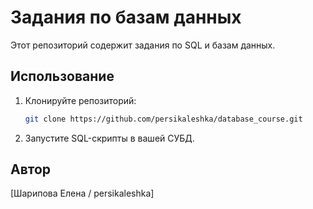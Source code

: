 # Задания по базам данных

Этот репозиторий содержит задания по SQL и базам данных.

## Использование
1. Клонируйте репозиторий:
   ```bash
   git clone https://github.com/persikaleshka/database_course.git
   ```
2. Запустите SQL-скрипты в вашей СУБД.

## Автор
[Шарипова Елена / persikaleshka]

